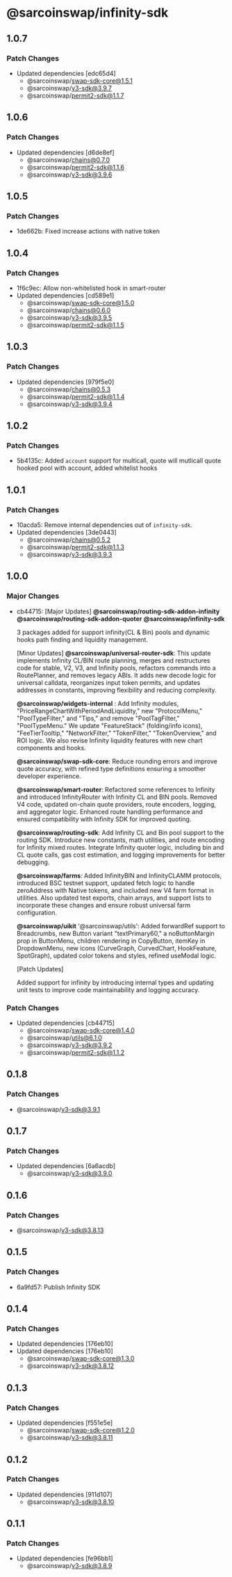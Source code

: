 # @sarcoinswap/infinity-sdk

## 1.0.7

### Patch Changes

- Updated dependencies [edc65d4]
  - @sarcoinswap/swap-sdk-core@1.5.1
  - @sarcoinswap/v3-sdk@3.9.7
  - @sarcoinswap/permit2-sdk@1.1.7

## 1.0.6

### Patch Changes

- Updated dependencies [d6de8ef]
  - @sarcoinswap/chains@0.7.0
  - @sarcoinswap/permit2-sdk@1.1.6
  - @sarcoinswap/v3-sdk@3.9.6

## 1.0.5

### Patch Changes

- 1de662b: Fixed increase actions with native token

## 1.0.4

### Patch Changes

- 1f6c9ec: Allow non-whitelisted hook in smart-router
- Updated dependencies [cd589e1]
  - @sarcoinswap/swap-sdk-core@1.5.0
  - @sarcoinswap/chains@0.6.0
  - @sarcoinswap/v3-sdk@3.9.5
  - @sarcoinswap/permit2-sdk@1.1.5

## 1.0.3

### Patch Changes

- Updated dependencies [979f5e0]
  - @sarcoinswap/chains@0.5.3
  - @sarcoinswap/permit2-sdk@1.1.4
  - @sarcoinswap/v3-sdk@3.9.4

## 1.0.2

### Patch Changes

- 5b4135c: Added `account` support for multicall, quote will mutlicall quote hooked pool with account, added whitelist hooks

## 1.0.1

### Patch Changes

- 10acda5: Remove internal dependencies out of `infinity-sdk`.
- Updated dependencies [3de0443]
  - @sarcoinswap/chains@0.5.2
  - @sarcoinswap/permit2-sdk@1.1.3
  - @sarcoinswap/v3-sdk@3.9.3

## 1.0.0

### Major Changes

- cb44715: [Major Updates]
  **@sarcoinswap/routing-sdk-addon-infinity**
  **@sarcoinswap/routing-sdk-addon-quoter**
  **@sarcoinswap/infinity-sdk**

  3 packages added for support infinity(CL & Bin) pools and dynamic hooks path finding and liquidity management.

  [Minor Updates]
  **@sarcoinswap/universal-router-sdk**: This update implements Infinity CL/BIN route planning, merges and restructures code for stable, V2, V3, and Infinity pools, refactors commands into a RoutePlanner, and removes legacy ABIs. It adds new decode logic for universal calldata, reorganizes input token permits, and updates addresses in constants, improving flexibility and reducing complexity.

  **@sarcoinswap/widgets-internal** : Add Infinity modules, "PriceRangeChartWithPeriodAndLiquidity," new "ProtocolMenu," "PoolTypeFilter," and "Tips," and remove "PoolTagFilter," "PoolTypeMenu." We update "FeatureStack" (folding/info icons), "FeeTierTooltip," "NetworkFilter," "TokenFilter," "TokenOverview," and ROI logic. We also revise Infinity liquidity features with new chart components and hooks.

  **@sarcoinswap/swap-sdk-core**: Reduce rounding errors and improve quote accuracy, with refined type definitions ensuring a smoother developer experience.

  **@sarcoinswap/smart-router**: Refactored some references to Infinity and introduced InfinityRouter with Infinity CL and BIN pools. Removed V4 code, updated on-chain quote providers, route encoders, logging, and aggregator logic. Enhanced route handling performance and ensured compatibility with Infinity SDK for improved quoting.

  **@sarcoinswap/routing-sdk**: Add Infinity CL and Bin pool support to the routing SDK. Introduce new constants, math utilities, and route encoding for Infinity mixed routes. Integrate Infinity quoter logic, including bin and CL quote calls, gas cost estimation, and logging improvements for better debugging.

  **@sarcoinswap/farms**: Added InfinityBIN and InfinityCLAMM protocols, introduced BSC testnet support, updated fetch logic to handle zeroAddress with Native tokens, and included new V4 farm format in utilities. Also updated test exports, chain arrays, and support lists to incorporate these changes and ensure robust universal farm configuration.

  **@sarcoinswap/uikit**
  '@sarcoinswap/utils': Added forwardRef support to Breadcrumbs, new Button variant "textPrimary60," a noButtonMargin prop in ButtonMenu, children rendering in CopyButton, itemKey in DropdownMenu, new icons (CurveGraph, CurvedChart, HookFeature, SpotGraph), updated color tokens and styles, refined useModal logic.

  [Patch Updates]

  Added support for infinity by introducing internal types and updating unit tests to improve code maintainability and logging accuracy.

### Patch Changes

- Updated dependencies [cb44715]
  - @sarcoinswap/swap-sdk-core@1.4.0
  - @sarcoinswap/utils@6.1.0
  - @sarcoinswap/v3-sdk@3.9.2
  - @sarcoinswap/permit2-sdk@1.1.2

## 0.1.8

### Patch Changes

- @sarcoinswap/v3-sdk@3.9.1

## 0.1.7

### Patch Changes

- Updated dependencies [6a6acdb]
  - @sarcoinswap/v3-sdk@3.9.0

## 0.1.6

### Patch Changes

- @sarcoinswap/v3-sdk@3.8.13

## 0.1.5

### Patch Changes

- 6a9fd57: Publish Infinity SDK

## 0.1.4

### Patch Changes

- Updated dependencies [176eb10]
- Updated dependencies [176eb10]
  - @sarcoinswap/swap-sdk-core@1.3.0
  - @sarcoinswap/v3-sdk@3.8.12

## 0.1.3

### Patch Changes

- Updated dependencies [f551e5e]
  - @sarcoinswap/swap-sdk-core@1.2.0
  - @sarcoinswap/v3-sdk@3.8.11

## 0.1.2

### Patch Changes

- Updated dependencies [911d107]
  - @sarcoinswap/v3-sdk@3.8.10

## 0.1.1

### Patch Changes

- Updated dependencies [fe96bb1]
  - @sarcoinswap/v3-sdk@3.8.9
